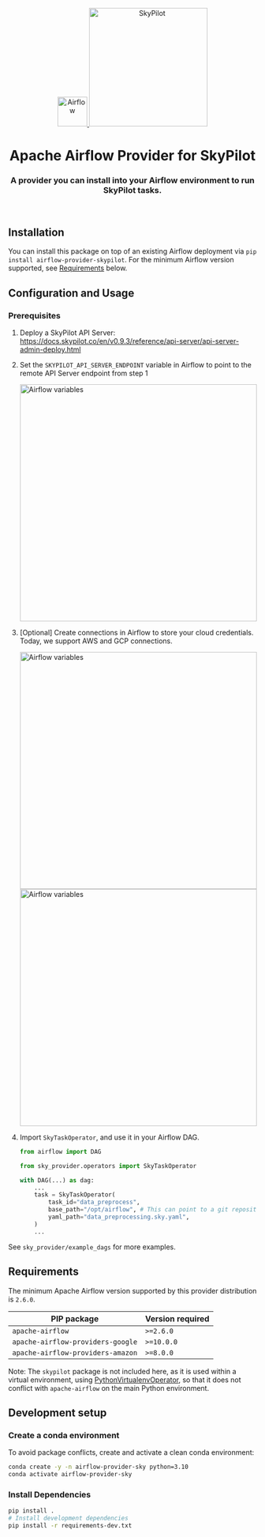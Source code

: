 <p align="center">
  <a href="https://airflow.apache.org/">
    <img alt="Airflow" src="https://cwiki.apache.org/confluence/download/attachments/145723561/airflow_transparent.png?api=v2" width="60" />
    <img alt="SkyPilot" src="https://docs.skypilot.co/en/latest/_images/SkyPilot_wide_light.svg" width="240" />
  </a>
</p>
<h1 align="center">
  Apache Airflow Provider for SkyPilot
</h1>
  <h3 align="center">
  A provider you can install into your Airflow environment to run SkyPilot tasks.
</h3>
<br/>

## Installation

You can install this package on top of an existing Airflow deployment via `pip install airflow-provider-skypilot`. For the minimum Airflow version supported, see [Requirements](#requirements) below.

## Configuration and Usage

### Prerequisites

1. Deploy a SkyPilot API Server: https://docs.skypilot.co/en/v0.9.3/reference/api-server/api-server-admin-deploy.html
2. Set the `SKYPILOT_API_SERVER_ENDPOINT` variable in Airflow to point to the remote API Server endpoint from step 1

    <img alt="Airflow variables" src="https://i.imgur.com/rr7SfFP.png" width="480">

3. [Optional] Create connections in Airflow to store your cloud credentials. Today, we support AWS and GCP connections.

    <img alt="Airflow variables" src="https://i.imgur.com/9VbD44X.png" width="480">
    <img alt="Airflow variables" src="https://i.imgur.com/meHEw8w.png" width="480">

4. Import `SkyTaskOperator`, and use it in your Airflow DAG.

    ```python
    from airflow import DAG

    from sky_provider.operators import SkyTaskOperator

    with DAG(...) as dag:
        ...
        task = SkyTaskOperator(
            task_id="data_preprocess",
            base_path="/opt/airflow", # This can point to a git repository too
            yaml_path="data_preprocessing.sky.yaml",
        )
        ...
    ```

See `sky_provider/example_dags` for more examples.

## Requirements

The minimum Apache Airflow version supported by this provider distribution is ``2.6.0``.

| PIP package                                 | Version required |
|---------------------------------------------|------------------|
| ``apache-airflow``                          | ``>=2.6.0``      |
| ``apache-airflow-providers-google``         | ``>=10.0.0``     |
| ``apache-airflow-providers-amazon``         | ``>=8.0.0``      |

Note: The `skypilot` package is not included here, as it is used within a virtual environment,
using [PythonVirtualenvOperator](https://airflow.apache.org/docs/apache-airflow-providers-standard/stable/operators/python.html#pythonvirtualenvoperator), so that it does not conflict with `apache-airflow` on the main Python environment.

## Development setup

### Create a conda environment

To avoid package conflicts, create and activate a clean conda environment:
```bash
conda create -y -n airflow-provider-sky python=3.10
conda activate airflow-provider-sky
```

### Install Dependencies

```bash
pip install .
# Install development dependencies
pip install -r requirements-dev.txt
```
